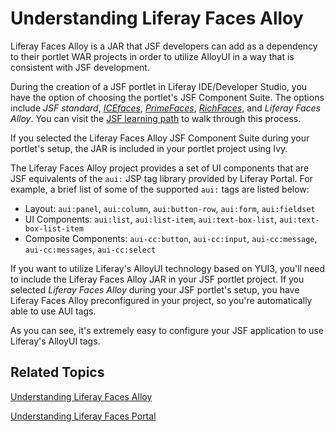 # Understanding Liferay Faces Alloy [](id=understanding-liferay-faces-alloy)

Liferay Faces Alloy is a JAR that JSF developers can add as a dependency to
their portlet WAR projects in order to utilize AlloyUI in a way that is
consistent with JSF development. 

During the creation of a JSF portlet in Liferay IDE/Developer Studio, you have
the option of choosing the portlet's JSF Component Suite. The options include
*JSF standard*,
[*ICEfaces*](http://www.icesoft.org/java/projects/ICEfaces/overview.jsf),
[*PrimeFaces*](http://primefaces.org/),
[*RichFaces*](http://richfaces.jboss.org/), and *Liferay Faces Alloy*. You can
visit the
[JSF learning path](/develop/learning-paths/jsf/-/knowledge_base/6-2/creating-a-jsf-portlet)
to walk through this process. 

If you selected the Liferay Faces Alloy JSF Component Suite during your
portlet's setup, the JAR is included in your portlet project using Ivy. 

The Liferay Faces Alloy project provides a set of UI components that are JSF
equivalents of the `aui:` JSP tag library provided by Liferay Portal. For
example, a brief list of some of the supported `aui:` tags are listed below: 

- Layout: `aui:panel`, `aui:column`, `aui:button-row`, `aui:form`,
`aui:fieldset`
- UI Components: `aui:list`, `aui:list-item`, `aui:text-box-list`,
`aui:text-box-list-item`
- Composite Components: `aui-cc:button`, `aui-cc:input`, `aui-cc:message`,
`aui-cc:messages`, `aui-cc:select`

<!-- When new Liferay Faces is released, the `aui:` and `aui-cc:` components
will be deprecated and replaced by `alloy:` components. Update when this is
completed. -Cody -->

If you want to utilize Liferay's AlloyUI technology based on YUI3, you'll need
to include the Liferay Faces Alloy JAR in your JSF portlet project. If you
selected *Liferay Faces Alloy* during your JSF portlet's setup, you have Liferay
Faces Alloy preconfigured in your project, so you're automatically able to use
AUI tags. 

<!-- The first sentence of the above paragraph is describing the new Liferay
Faces version in Beta. -Cody -->

As you can see, it's extremely easy to configure your JSF application to use
Liferay's AlloyUI tags. 

## Related Topics [](id=related-topics)

[Understanding Liferay Faces Alloy](/develop/tutorials/-/knowledge_base/6-2/understanding-liferay-faces-alloy)

[Understanding Liferay Faces Portal](/develop/tutorials/-/knowledge_base/6-2/understanding-liferay-faces-portal)
